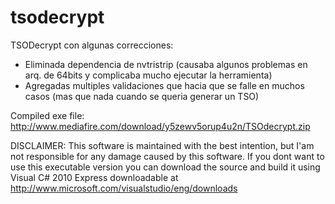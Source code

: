 tsodecrypt
==========

TSODecrypt con algunas correcciones:

* Eliminada dependencia de nvtristrip (causaba algunos problemas en arq. de 64bits y complicaba mucho ejecutar la herramienta)
* Agregadas multiples validaciones que hacia que se falle en muchos casos (mas que nada cuando se queria generar un TSO)

Compiled exe file:
http://www.mediafire.com/download/y5zewv5orup4u2n/TSOdecrypt.zip

DISCLAIMER: This software is maintained with the best intention, but I'am not responsible for any damage caused by this software.
If you dont want to use this executable version you can download the source and build it using Visual C# 2010 Express
downloadable at http://www.microsoft.com/visualstudio/eng/downloads
